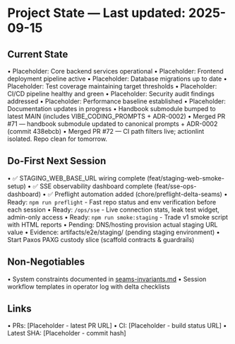 # Project State — Last updated: 2025-09-15

## Current State

• Placeholder: Core backend services operational
• Placeholder: Frontend deployment pipeline active
• Placeholder: Database migrations up to date
• Placeholder: Test coverage maintaining target thresholds
• Placeholder: CI/CD pipeline healthy and green
• Placeholder: Security audit findings addressed
• Placeholder: Performance baseline established
• Placeholder: Documentation updates in progress
• Handbook submodule bumped to latest MAIN (includes VIBE_CODING_PROMPTS + ADR-0002)
• Merged PR #71 — handbook submodule updated to canonical prompts + ADR-0002 (commit 438ebcb)
• Merged PR #72 — CI path filters live; actionlint isolated. Repo clean for tomorrow.

## Do-First Next Session

• ✅ STAGING_WEB_BASE_URL wiring complete (feat/staging-web-smoke-setup)
• ✅ SSE observability dashboard complete (feat/sse-ops-dashboard)
• ✅ Preflight automation added (chore/preflight-delta-seams)
• Ready: `npm run preflight` - Fast repo status and env verification before each session
• Ready: `/ops/sse` - Live connection stats, leak test widget, admin-only access
• Ready: `npm run smoke:staging` - Trade v1 smoke script with HTML reports
• Pending: DNS/hosting provision actual staging URL value
• Evidence: artifacts/e2e/staging/ (pending staging environment)
• Start Paxos PAXG custody slice (scaffold contracts & guardrails)

## Non-Negotiables

• System constraints documented in [seams-invariants.md](seams-invariants.md)
• Session workflow templates in operator log with delta checklists

## Links

• PRs: [Placeholder - latest PR URL]
• CI: [Placeholder - build status URL]
• Latest SHA: [Placeholder - commit hash]
